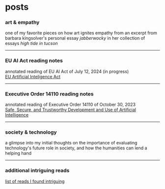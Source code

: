 # posts

### art & empathy

one of my favorite pieces on how art ignites empathy from an excerpt from barbara kingsolver's personal essay *jabberwocky* in her collection of essays *high tide in tucson*
___

### EU AI Act reading notes

annotated reading of EU AI Act of July 12, 2024 (in progress)  
[EU Artificial Inteligence Act](https://artificialintelligenceact.eu/chapter/1/)
___

### Executive Order 14110 reading notes

annotated reading of Executive Order 14110 of October 30, 2023  
[Safe, Secure, and Trustworthy Development and Use of Artificial Intelligence](https://www.federalregister.gov/documents/2023/11/01/2023-24283/safe-secure-and-trustworthy-development-and-use-of-artificial-intelligence)
___

### society & technology

a glimpse into my initial thoughts on the importance of evaluating technology's future role in society, and how the humanities can lend a helping hand
___

### additional intriguing reads

[list of reads I found intriguing](https://docs.google.com/document/d/1WERdC4B6ReNdroV9a45ZmRemL0hu57sHddL5Q-gxXVw/edit?tab=t.0)

